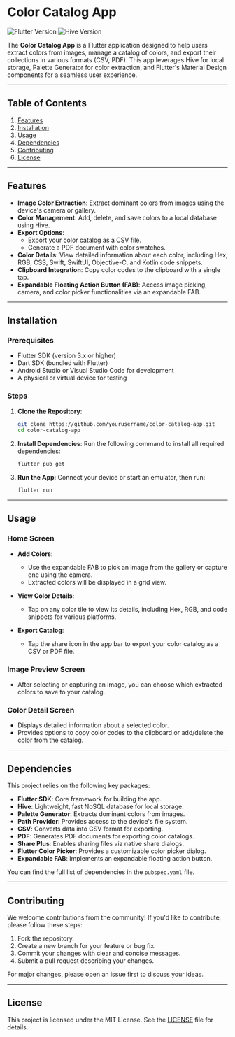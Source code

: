 # Color Catalog App

![Flutter Version](https://img.shields.io/badge/Flutter-3.x-blue) ![Hive Version](https://img.shields.io/badge/Hive-2.x-green)

The **Color Catalog App** is a Flutter application designed to help users extract colors from images, manage a catalog of colors, and export their collections in various formats (CSV, PDF). This app leverages Hive for local storage, Palette Generator for color extraction, and Flutter's Material Design components for a seamless user experience.

---

## Table of Contents

1. [Features](#features)
2. [Installation](#installation)
3. [Usage](#usage)
4. [Dependencies](#dependencies)
5. [Contributing](#contributing)
6. [License](#license)

---

## Features

- **Image Color Extraction**: Extract dominant colors from images using the device's camera or gallery.
- **Color Management**: Add, delete, and save colors to a local database using Hive.
- **Export Options**:
  - Export your color catalog as a CSV file.
  - Generate a PDF document with color swatches.
- **Color Details**: View detailed information about each color, including Hex, RGB, CSS, Swift, SwiftUI, Objective-C, and Kotlin code snippets.
- **Clipboard Integration**: Copy color codes to the clipboard with a single tap.
- **Expandable Floating Action Button (FAB)**: Access image picking, camera, and color picker functionalities via an expandable FAB.

---

## Installation

### Prerequisites

- Flutter SDK (version 3.x or higher)
- Dart SDK (bundled with Flutter)
- Android Studio or Visual Studio Code for development
- A physical or virtual device for testing

### Steps

1. **Clone the Repository**:
   ```bash
   git clone https://github.com/yourusername/color-catalog-app.git
   cd color-catalog-app
   ```

2. **Install Dependencies**:
   Run the following command to install all required dependencies:
   ```bash
   flutter pub get
   ```

3. **Run the App**:
   Connect your device or start an emulator, then run:
   ```bash
   flutter run
   ```

---

## Usage

### Home Screen

- **Add Colors**:
  - Use the expandable FAB to pick an image from the gallery or capture one using the camera.
  - Extracted colors will be displayed in a grid view.

- **View Color Details**:
  - Tap on any color tile to view its details, including Hex, RGB, and code snippets for various platforms.

- **Export Catalog**:
  - Tap the share icon in the app bar to export your color catalog as a CSV or PDF file.

### Image Preview Screen

- After selecting or capturing an image, you can choose which extracted colors to save to your catalog.

### Color Detail Screen

- Displays detailed information about a selected color.
- Provides options to copy color codes to the clipboard or add/delete the color from the catalog.

---

## Dependencies

This project relies on the following key packages:

- **Flutter SDK**: Core framework for building the app.
- **Hive**: Lightweight, fast NoSQL database for local storage.
- **Palette Generator**: Extracts dominant colors from images.
- **Path Provider**: Provides access to the device's file system.
- **CSV**: Converts data into CSV format for exporting.
- **PDF**: Generates PDF documents for exporting color catalogs.
- **Share Plus**: Enables sharing files via native share dialogs.
- **Flutter Color Picker**: Provides a customizable color picker dialog.
- **Expandable FAB**: Implements an expandable floating action button.

You can find the full list of dependencies in the `pubspec.yaml` file.

---

## Contributing

We welcome contributions from the community! If you'd like to contribute, please follow these steps:

1. Fork the repository.
2. Create a new branch for your feature or bug fix.
3. Commit your changes with clear and concise messages.
4. Submit a pull request describing your changes.

For major changes, please open an issue first to discuss your ideas.

---

## License

This project is licensed under the MIT License. See the [LICENSE](LICENSE) file for details.
